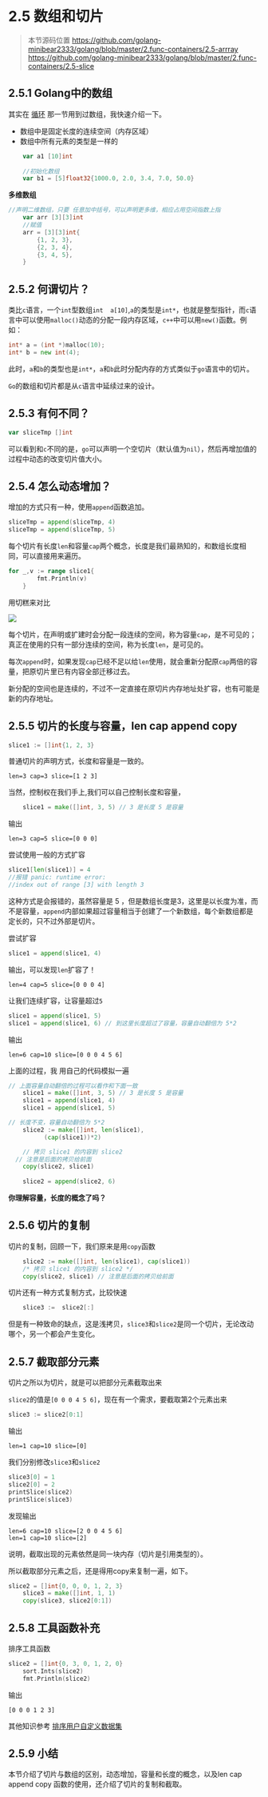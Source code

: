 # 2.5 数组和切片

> 本节源码位置 
> https://github.com/golang-minibear2333/golang/blob/master/2.func-containers/2.5-arrray
> https://github.com/golang-minibear2333/golang/blob/master/2.func-containers/2.5-slice

## 2.5.1 Golang中的数组

其实在 [循环](https://mp.weixin.qq.com/s?__biz=MzAxOTc1OTY4NA==&mid=2650856000&idx=3&sn=1a6cdbf89fcfa4cd7fa0d66a7d1de2e2&chksm=80366d6bb741e47d96d1706713198ce6840a87576bb97ffd5b3c3cecbf964509b607950b0d23&scene=21#wechat_redirect) 那一节用到过数组，我快速介绍一下。

- 数组中是固定长度的连续空间（内存区域）
- 数组中所有元素的类型是一样的 

```go
	var a1 [10]int
  
	//初始化数组
	var b1 = [5]float32{1000.0, 2.0, 3.4, 7.0, 50.0}
```

**多维数组**

```go
//声明二维数组，只要 任意加中括号，可以声明更多维，相应占用空间指数上指
	var arr [3][3]int
	//赋值
	arr = [3][3]int{
		{1, 2, 3},
		{2, 3, 4},
		{3, 4, 5},
	}
```

## 2.5.2 何谓切片？

类比`c`语言，一个`int`型数组`int  a[10]`,`a`的类型是`int*`，也就是整型指针，而`c`语言中可以使用`malloc()`动态的分配一段内存区域，`c++`中可以用`new()`函数。例如：

```go
int* a = (int *)malloc(10);
int* b = new int(4);
```

此时，`a`和`b`的类型也是`int*`，`a`和`b`此时分配内存的方式类似于`go`语言中的切片。

`Go`的数组和切片都是从`c`语言中延续过来的设计。

## 2.5.3 有何不同？

```go
var sliceTmp []int
```

可以看到和`c`不同的是，`go`可以声明一个空切片（默认值为`nil`），然后再增加值的过程中动态的改变切片值大小。

## 2.5.4 怎么动态增加？

增加的方式只有一种，使用`append`函数追加。

```go
sliceTmp = append(sliceTmp, 4)
sliceTmp = append(sliceTmp, 5)
```

每个切片有长度`len`和容量`cap`两个概念，长度是我们最熟知的，和数组长度相同，可以直接用来遍历。

```go
for _,v := range slice1{
		fmt.Println(v)
	}
```

用切糕来对比

![](https://coding3min.oss-accelerate.aliyuncs.com/coding3min/2020-05-05-080617.jpg)

每个切片，在声明或扩建时会分配一段连续的空间，称为容量`cap`，是不可见的；真正在使用的只有一部分连续的空间，称为长度`len`，是可见的。

每次`append`时，如果发现`cap`已经不足以给`len`使用，就会重新分配原`cap`两倍的容量，把原切片里已有内容全部迁移过去。

新分配的空间也是连续的，不过不一定直接在原切片内存地址处扩容，也有可能是新的内存地址。

## 2.5.5 切片的长度与容量，len cap append copy

```go
slice1 := []int{1, 2, 3}
```

普通切片的声明方式，长度和容量是一致的。

```
len=3 cap=3 slice=[1 2 3]
```

当然，控制权在我们手上,我们可以自己控制长度和容量，

```go
	slice1 = make([]int, 3, 5) // 3 是长度 5 是容量
```

输出

```
len=3 cap=5 slice=[0 0 0]
```

尝试使用一般的方式扩容

```go
slice1[len(slice1)] = 4 
//报错 panic: runtime error:
//index out of range [3] with length 3
```

这种方式是会报错的，虽然容量是 5 ，但是数组长度是3，这里是以长度为准，而不是容量，`append`内部如果超过容量相当于创建了一个新数组，每个新数组都是定长的，只不过外部是切片。

尝试扩容

```go
slice1 = append(slice1, 4)
```

输出，可以发现`len`扩容了！

```
len=4 cap=5 slice=[0 0 0 4]
```

让我们连续扩容，让容量超过`5`

```go
slice1 = append(slice1, 5)
slice1 = append(slice1, 6) // 到这里长度超过了容量，容量自动翻倍为 5*2
```  

输出

```
len=6 cap=10 slice=[0 0 0 4 5 6]
```

上面的过程，我 用自己的代码模拟一遍

```go
// 上面容量自动翻倍的过程可以看作和下面一致
	slice1 = make([]int, 3, 5) // 3 是长度 5 是容量
	slice1 = append(slice1, 4)
	slice1 = append(slice1, 5)

// 长度不变，容量自动翻倍为 5*2
	slice2 := make([]int, len(slice1), 
          (cap(slice1))*2)

	// 拷贝 slice1 的内容到 slice2 
  // 注意是后面的拷贝给前面
	copy(slice2, slice1) 
  
	slice2 = append(slice2, 6) 
```

**你理解容量，长度的概念了吗？**

## 2.5.6 切片的复制

切片的复制，回顾一下，我们原来是用`copy`函数

```go
	slice2 := make([]int, len(slice1), cap(slice1))
	/* 拷贝 slice1 的内容到 slice2 */
	copy(slice2, slice1) // 注意是后面的拷贝给前面
```

切片还有一种方式复制方式，比较快速

```go
	slice3 :=  slice2[:]
```

但是有一种致命的缺点，这是浅拷贝，`slice3`和`slice2`是同一个切片，无论改动哪个，另一个都会产生变化。


## 2.5.7 截取部分元素

切片之所以为切片，就是可以把部分元素截取出来

`slice2`的值是`[0 0 0 4 5 6]`，现在有一个需求，要截取第2个元素出来

```go
slice3 := slice2[0:1]
```

输出

```
len=1 cap=10 slice=[0]
```

我们分别修改`slice3`和`slice2`

```go
slice3[0] = 1
slice2[0] = 2
printSlice(slice2)
printSlice(slice3)
```

发现输出

```
len=6 cap=10 slice=[2 0 0 4 5 6]
len=1 cap=10 slice=[2]
```

说明，截取出现的元素依然是同一块内存（切片是引用类型的）。

所以截取部分元素之后，还是得用copy来复制一遍，如下。

```go
slice2 = []int{0, 0, 0, 1, 2, 3}
	slice3 = make([]int, 1, 1)
	copy(slice3, slice2[0:1])
```

## 2.5.8 工具函数补充

排序工具函数

```go
slice2 = []int{0, 3, 0, 1, 2, 0}
	sort.Ints(slice2)
	fmt.Println(slice2)
```

输出

```
[0 0 0 1 2 3]
```

其他知识参考 [排序用户自定义数据集]( https://coding3min.com/785.html)

## 2.5.9 小结

本节介绍了切片与数组的区别，动态增加，容量和长度的概念，以及len cap append copy 函数的使用，还介绍了切片的复制和截取。
